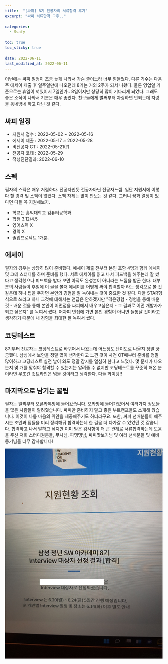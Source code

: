 ```yaml
---
title:  "[싸피] 8기 전공자의 서류합격 후기"
excerpt: "싸피 서류합격 그후.."

categories:
  - Ssafy

toc: true
toc_sticky: true
 
date: 2022-06-11
last_modified_at: 2022-06-11
---
```


이번에는 싸피 일정이 조금 늦게 나와서 가슴 졸이느라 너무 힘들었다. 다른 기수는 다음주 에세이 제출 후 일주일만에 나오던데 8기는 거의 2주가 되서 나왔다. 물론 영업일 기준으로는 휴일이 껴있어서 7일인가.. 8일이지만 상당히 많이 기다리게 되었다. 그래도 좋은 소식이 나와서 기분은 매우 좋았다. 친구들에게 벌써부터 자랑하면 안되는데 자랑을 동네방네 하고 다닌 것 같다.

## 싸피 일정
- 지원서 접수 : 2022-05-02 ~ 2022-05-16
- 에세이 제출 : 2022-05-17 ~ 2022-05-28
- 비전공자 CT : 2022-05-21(?)
- 전공자 코테 : 2022-05-29
- 적성진단결과: 2022-06-10

## 스펙
필자의 스펙은 매우 저렴하다. 전공자인듯 전공자아닌 전공자느낌. 일단 지원서에 이렇다 할 경력 및 스펙이 없었다. 스펙 자체는 많이 안보는 것 같다. 그러니 꿈과 열정이 있다면 다들 꼭 지원해보자.
- 학교는 홍익대학교 컴퓨터공학과
- 학점 3.12/4.5
- 영어스펙 X
- 경력 X
- 졸업프로젝트 1개뿐.

## 에세이
필자의 경우는 상당히 많이 준비했다. 에세이 제출 전부터 본인 포함 4명과 함께 에세이 및 코테 스터디를 하며 준비를 했다. 서로 에세이를 읽고 나서 피드백을 해주는데 잘 썼다고 생각했으나 피드백을 받다 보면 아직도 완성본이 아니라는 느낌을 받곤 한다. 대부분의 사람들이 후일에 이 글을 볼때 에세이를 어떻게 써야 합격할까 라는 생각으로 볼 것 같은데 하나 팁을 주자면 본인의 경험을 잘 녹여내는 것이 중요한 것 같다. 다들 STAR형식으로 쓰라고 하니 그것에 대해서는 언급은 안하겠지만 "겪은경험 - 경험을 통해 배운것 - 배운 것을 통해 본인이 어떤점을 싸피에서 배우고싶은지 - 그 결과로 어떤 개발자가 되고 싶은지" 를 녹여서 썼다. 어차피 면접에 가면 본인 경험이 아니면 들통날 것이라고 생각하기 때문에 내 경험을 최대한 잘 녹여서 썼다.

## 코딩테스트
8기부터 전공자는 코딩테스트로 바뀌어서 나왔는데 어느정도 난이도로 나올지 정말 궁금했다. 삼성에서 보안을 정말 많이 생각한다고 느낀 것이 사전 OT때부터 준비를 정말 많이하고 코딩테스트 실전 날이 와도 정말 감시를 열심히 한다고 느꼈다. 몇 문제가 나오는지 몇 개를 맞춰야 합격할 수 있는지는 알려줄 수 없지만 코딩테스트를 꾸준히 해온 분이라면 무조건 컷트라인은 넘을 것이라고 생각한다. 다들 화이팅!!

## 마지막으로 남기는 꿀팁
필자는 일찍부터 오픈카톡방에 들어갔습니다. 오카방에 들어가있어서 여러가지 정보들을 많은 사람들이 알려줬습니다. 싸피만 준비하지 말고 좋은 부트캠프들도 소개해 줬습니다. 이것이 나름 마음의 위안을 제공해주기도 하더라구요. 또한, 싸피 선배분들이 해주시는 조언과 팁들을 미리 정리해둬 합격하는데 한 걸음 더 다가갈 수 있었던 것 같습니다. 합격하고 나서 말하고 싶지만 이미 받은 감사함이 더 큰 관계로 서류합격하는데 도움을 주신 저희 스터디원분들, 무사님, 파댕댕님, 싸피맛보기님 및 여러 선배분들 및 예비 동기님들 너무 감사합니다!

![image](../../assets/images/pass_1.jpg)